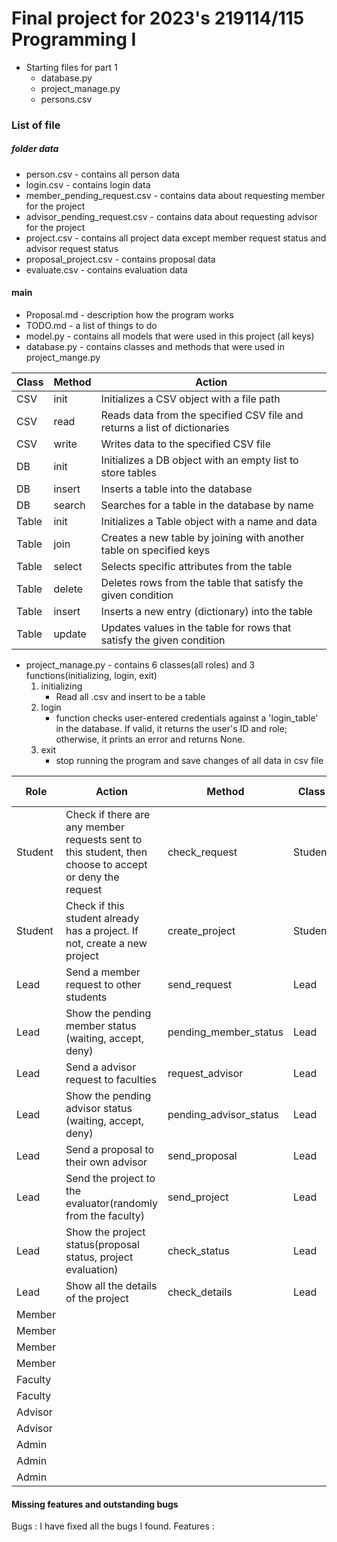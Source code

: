 # Final project for 2023's 219114/115 Programming I
* Starting files for part 1
  - database.py
  - project_manage.py
  - persons.csv


### List of file

##### folder data

- person.csv - contains all person data
- login.csv - contains login data
- member_pending_request.csv - contains data about requesting member for the project
- advisor_pending_request.csv - contains data about requesting advisor for the project
- project.csv - contains all project data except member request status and advisor request status
- proposal_project.csv - contains proposal data
- evaluate.csv - contains evaluation data

#### main

- Proposal.md - description how the program works
- TODO.md - a list of things to do
- model.py - contains all models that were used in this project (all keys)
- database.py - contains classes and methods that were used in project_mange.py

| Class | Method | Action                                                                    |
|-------|--------|---------------------------------------------------------------------------|
| CSV   | init   | Initializes a CSV object with a file path                                 |
| CSV   | read   | Reads data from the specified CSV file and returns a list of dictionaries |
| CSV   | write  | Writes data to the specified CSV file                                     |
| DB    | init   | Initializes a DB object with an empty list to store tables                |
| DB    | insert | Inserts a table into the database                                         |
| DB    | search | Searches for a table in the database by name                              |
| Table | init   | Initializes a Table object with a name and data                           |
| Table | join   | Creates a new table by joining with another table on specified keys       |
| Table | select | Selects specific attributes from the table                                |
| Table | delete | Deletes rows from the table that satisfy the given condition              |
| Table | insert | Inserts a new entry (dictionary) into the table                           |
| Table | update | Updates values in the table for rows that satisfy the given condition     |


- project_manage.py - contains 6 classes(all roles) and 3 functions(initializing, login, exit)
  1. initializing
     - Read all .csv and insert to be a table
  2. login
     -  function checks user-entered credentials against a 'login_table' in the database. If valid, it returns the user's ID and role; otherwise, it prints an error and returns None.
  3. exit
     - stop running the program and save changes of all data in csv file


| Role    | Action                                                                                                 | Method                 | Class   | Completion Percentage |
|---------|--------------------------------------------------------------------------------------------------------|------------------------|---------|-----------------------|
| Student | Check if there are any member requests sent to this student, then choose to accept or deny the request | check_request          | Student | 100%                  |
| Student | Check if this student already has a project. If not, create a new project                              | create_project         | Student | 100%                  |
| Lead    | Send a member request to other students                                                                | send_request           | Lead    | 100%                  |
| Lead    | Show the pending member status (waiting, accept, deny)                                                 | pending_member_status  | Lead    | 100%                  |
| Lead    | Send a advisor request to faculties                                                                    | request_advisor        | Lead    | 100%                  |
| Lead    | Show the pending advisor status (waiting, accept, deny)                                                | pending_advisor_status | Lead    | 100%                  |
| Lead    | Send a proposal to their own advisor                                                                   | send_proposal          | Lead    | 100%                  |
| Lead    | Send the project to the evaluator(randomly from the faculty)                                           | send_project           | Lead    | 100%                  |
| Lead    | Show the project status(proposal status, project evaluation)                                           | check_status           | Lead    | 100%                  |
| Lead    | Show all the details of the project                                                                    | check_details          | Lead    | 100%                  |
| Member  |                                                                                                        |                        |         |                       |
| Member  |                                                                                                        |                        |         |                       |
| Member  |                                                                                                        |                        |         |                       |
| Member  |                                                                                                        |                        |         |                       |
| Faculty |                                                                                                        |                        |         |                       |
| Faculty |                                                                                                        |                        |         |                       |
| Advisor |                                                                                                        |                        |         |                       |
| Advisor |                                                                                                        |                        |         |                       |
| Admin   |                                                                                                        |                        |         |                       |
| Admin   |                                                                                                        |                        |         |                       |
| Admin   |                                                                                                        |                        |         |                       |




#### Missing features and outstanding bugs

Bugs : I have fixed all the bugs I found.
Features : 
